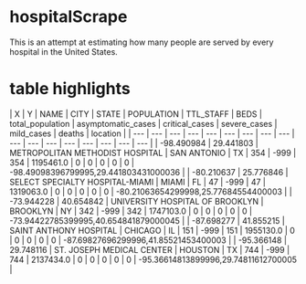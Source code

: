 # hospitalScrape
This is an attempt at estimating how many people are served by every hospital in the United States.

# table highlights

| X | Y | NAME | CITY | STATE | POPULATION | TTL_STAFF | BEDS | total_population | asymptomatic_cases | critical_cases | severe_cases | mild_cases | deaths | location |
|  --- |  --- |  --- |  --- |  --- |  --- |  --- |  --- |  --- |  --- |  --- |  --- |  --- |  --- |  --- |  --- |  --- |
| -98.490984 | 29.441803 | METROPOLITAN METHODIST HOSPITAL | SAN ANTONIO | TX | 354 | -999 | 354 | 1195461.0  | 0 | 0 | 0 | 0 | 0  | -98.49098396799995,29.441803431000036 | 
| -80.210637 | 25.776846 | SELECT SPECIALTY HOSPITAL-MIAMI | MIAMI | FL | 47 | -999 | 47  | 1319063.0  | 0 | 0 | 0 | 0 | 0 |   -80.21063654299998,25.77684554400003 |
| -73.944228 | 40.654842 | UNIVERSITY  HOSPITAL OF BROOKLYN | BROOKLYN |   NY | 342 | -999 | 342  | 1747103.0 |   0 | 0 | 0 | 0 | 0 |   -73.94422785399995,40.654841879000045 | 
| -87.698277 | 41.855215 | SAINT ANTHONY HOSPITAL | CHICAGO |  IL | 151 | -999 | 151 |    1955130.0 |   0 | 0 | 0 | 0 | 0 |  -87.69827696299996,41.85521453400003 |
| -95.366148 | 29.748116 | ST.  JOSEPH  MEDICAL  CENTER | HOUSTON |   TX | 744 | -999 | 744  | 2137434.0 |  0 | 0 | 0 | 0 | 0 |  -95.36614813899996,29.74811612700005 |
 
